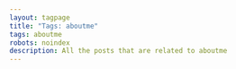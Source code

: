 ```yaml
---
layout: tagpage
title: "Tags: aboutme"
tags: aboutme
robots: noindex
description: All the posts that are related to aboutme
---
```

